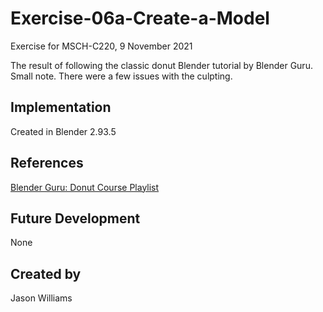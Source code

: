 # Exercise-06a-Create-a-Model

Exercise for MSCH-C220, 9 November 2021

The result of following the classic donut Blender tutorial by Blender Guru.
Small note. There were a few issues with the culpting.
## Implementation
Created in Blender 2.93.5

## References
[Blender Guru: Donut Course Playlist](https://www.youtube.com/watch?v=NyJWoyVx_XI&list=PLjEaoINr3zgEq0u2MzVgAaHEBt--xLB6U)

## Future Development
None

## Created by 
Jason Williams
